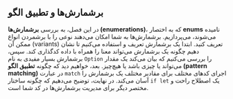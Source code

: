 ## برشمارش‌ها و تطبیق الگو

در این فصل، به بررسی **برشمارش‌ها (enumerations)**، که به اختصار **enums** نامیده می‌شوند، می‌پردازیم. برشمارش‌ها به شما امکان می‌دهند نوعی را با برشمردن انواع ممکن آن (variants) تعریف کنید. ابتدا یک برشمارش تعریف و استفاده می‌کنیم تا نشان دهیم چگونه یک برشمارش می‌تواند معنا را همراه با داده کدگذاری کند. سپس، برشمارش بسیار مفیدی به نام `Option` را بررسی می‌کنیم که بیان می‌کند یک مقدار می‌تواند یا چیزی باشد یا هیچ‌چیز. بعد، خواهیم دید که چگونه **تطبیق الگو (pattern matching)** در عبارت `match` اجرای کدهای مختلف برای مقادیر مختلف یک برشمارش را آسان می‌کند. در نهایت، توضیح می‌دهیم که چگونه ساختار `if let` یک اصطلاح راحت و مختصر دیگر برای مدیریت برشمارش‌ها در کد شما است.
